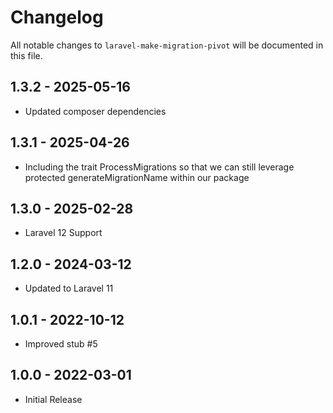 # Changelog

All notable changes to `laravel-make-migration-pivot` will be documented in this file.

## 1.3.2 - 2025-05-16

- Updated composer dependencies

## 1.3.1 - 2025-04-26

- Including the trait ProcessMigrations so that we can still leverage protected generateMigrationName within our package

## 1.3.0 - 2025-02-28

- Laravel 12 Support

## 1.2.0 - 2024-03-12

- Updated to Laravel 11

## 1.0.1 - 2022-10-12

- Improved stub #5

## 1.0.0 - 2022-03-01

- Initial Release

